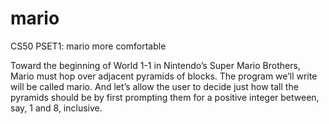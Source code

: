 # mario
CS50 PSET1: mario more comfortable

Toward the beginning of World 1-1 in Nintendo’s Super Mario Brothers, Mario must hop over adjacent pyramids of blocks.
The program we’ll write will be called mario. And let’s allow the user to decide just how tall the pyramids should be by first prompting them for a positive integer between, say, 1 and 8, inclusive.

